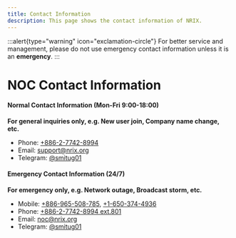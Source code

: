 ```yaml
---
title: Contact Information
description: This page shows the contact information of NRIX.
---
```


:::alert{type="warning" icon="exclamation-circle"}
For better service and management, please do not use emergency contact information unless it is an **emergency**.
:::

# NOC Contact Information

#### Normal Contact Information (Mon-Fri 9:00-18:00)
**For general inquiries only, e.g. New user join, Company name change, etc.**
- Phone: [+886-2-7742-8994](tel:+886277428994)
- Email: [support@nrix.org](mailto:support@nrix.org)
- Telegram: [@smitug01](https://t.me/smitug01)

#### Emergency Contact Information (24/7)
**For emergency only, e.g. Network outage, Broadcast storm, etc.**
- Mobile: [+886-965-508-785](tel:+886965508785), [+1-650-374-4936](tel:+16503744936)
- Phone: [+886-2-7742-8994 ext.801](tel:+886277428994#801)
- Email: [noc@nrix.org](mailto:noc@nrix.org)
- Telegram: [@smitug01](https://t.me/smitug01)

